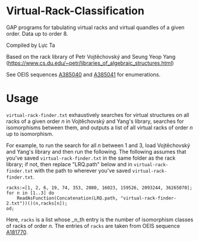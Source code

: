 # Virtual-Rack-Classification
GAP programs for tabulating virtual racks and virtual quandles of a given order. Data up to order 8.

Compiled by Lực Ta

Based on the rack library of Petr Vojtěchovský and Seung Yeop Yang (https://www.cs.du.edu/~petr/libraries_of_algebraic_structures.html)

See OEIS sequences [A385040](https://oeis.org/A385040) and [A385041](https://oeis.org/A385041) for enumerations.

# Usage
`virtual-rack-finder.txt` exhaustively searches for virtual structures on all racks of a given order _n_ in Vojtěchovský and Yang's library, searches for isomorphisms between them, and outputs a list of all virtual racks of order _n_ up to isomorphism.

For example, to run the search for all _n_ between 1 and 3, load Vojtěchovský and Yang's library and then run the following. The following assumes that you've saved `virtual-rack-finder.txt` in the same folder as the rack library; if not, then replace "LRQ.path" below and in `virtual-rack-finder.txt` with the path to wherever you've saved `virtual-rack-finder.txt`.
```
racks:=[1, 2, 6, 19, 74, 353, 2080, 16023, 159526, 2093244, 36265070];
for n in [1..3] do
	ReadAsFunction(Concatenation(LRQ.path, "virtual-rack-finder-2.txt"))()(n,racks[n]);
od;
```
Here, `racks` is a list whose _n_th entry is the number of isomorphism classes of racks of order _n_. The entries of `racks` are taken from OEIS sequence [A181770](https://oeis.org/A181770).
